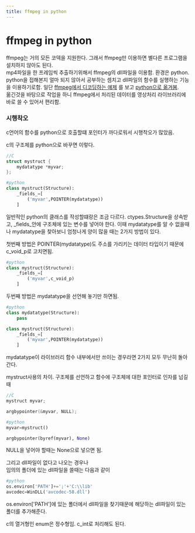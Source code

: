 ```yaml
---
title: ffmpeg in python
---
```

<link rel="stylesheet" href="/global.css">

# ffmpeg in python

ffmpeg는 거의 모든 코덱을 지원한다. 그래서 ffmpeg만 이용하면 별다른 프로그램을 설치하지 않아도 된다.  
mp4파일을 한 프레임씩 추출하기위해서 ffmpeg의 dll파일을 이용함. 환경은 python.  
python을 접해본지 얼마 되지 않아서 공부하는 셈치고 dll파일의 함수를 실행하는 기능을 이용하기로함.
일단 [ffmpeg에서 디코딩하는 예제](https://github.com/FFmpeg/FFmpeg/blob/master/tests/api/api-h264-test.c)
를 보고 [python으로 옮겨봄](https://github.com/9033/python-ffmpeg-test).  
옮긴것을 바탕으로 작업을 하니 ffmpeg에서 처리된 데이터를 영상처리 라이브러리에 바로 쓸 수 있어서 편리함.  

### 시행착오
c언어의 함수를 python으로 호출할떄 포인터가 까다로워서 시행착오가 많았음.  

c의 구조체를 python으로 바꾸면 이렇다.  
```c
//C
struct mystruct {
    mydatatype *myvar;
};
```
```python
#python
class mystruct(Structure):
    _fields_=[
        ('myvar',POINTER(mydatatype))
    ]
```
일반적인 python의 클래스를 작성할떄랑은 조금 다르다. ctypes.Structure을 상속받고,
 \_fields\_안에 구조체에 있는 변수를 넣어야 한다.
이때 mydatatype를 알 수 없을때나 mydatatype을 찾아보니 엄청나게 양이 많을 때는 2가지 방법이 있다.  

첫번째 방법은 POINTER(mydatatype)도 주소를 가리키는 데이터 타입이기 때문에 c_void_p로 고치면됨.  
```python
#python
class mystruct(Structure):
    _fields_=[
        ('myvar',c_void_p)
    ]
```

두번째 방법은 mydatatype을 선언해 놓기만 하면됨.  
```python
#python
class mydatatype(Structure):
    pass

class mystruct(Structure):
    _fields_=[
        ('myvar',POINTER(mydatatype))
    ]
```
mydatatype이 라이브러리 함수 내부에서만 쓰이는 경우라면 2가지 모두 무난히 돌아간다.  

mystruct사용의 차이. 구조체를 선언하고 함수에 구조체에 대한 포인터로 인자를 넘길때  
```c
//C
mystruct myvar;

argbypointer(&myvar, NULL);
```
```python
#python
myvar=mystruct()

argbypointer(byref(myvar), None)
```
NULL을 넣어야 할때는 None으로 넣으면 됨.

그리고 dll파일이 없다고 나오는 경우나  
임의의 폴더에 있는 dll파일을 쓸때는 다음과 같이
```python
#python
os.environ['PATH']+=';'+'C:\\lib'
avcodec=WinDLL('avcodec-58.dll')
```
os.environ['PATH']에 있는 폴더에서 dll파일을 찾기때문에 해당하는 dll파일이 있는 폴더를 추가해준다.  

c의 열거형인 enum은 정수형임. c_int로 처리해도 된다.
